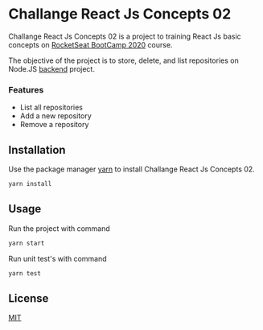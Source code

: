 # Challange React Js Concepts 02

Challange React Js Concepts 02 is a project to training React Js basic concepts on [RocketSeat BootCamp 2020](https://rocketseat.com.br/) course.

The objective of the project is to store, delete, and list repositories on Node.JS [backend](https://github.com/guilhermefos/RocketSeat-BootCamp-2020-node-basic-concepts)  project.

### Features

* List all repositories
* Add a new repository
* Remove a repository

## Installation

Use the package manager [yarn](https://yarnpkg.com/) to install Challange React Js Concepts 02.

```bash
yarn install
```

## Usage

Run the project with command

```bash
yarn start
```
Run unit test's with command
```bash
yarn test
```

## License
[MIT](https://choosealicense.com/licenses/mit/)